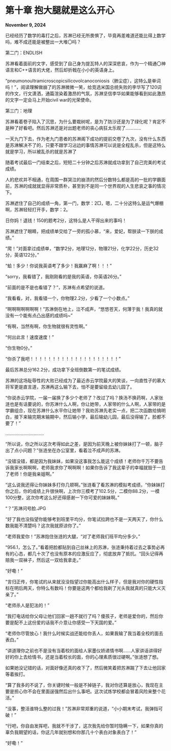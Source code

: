 # 第十章 抱大腿就是这么开心

**November 9, 2024**

已经经历了数学的毒打之后，苏淋已经无所畏惧了，毕竟再差难道还能比得上数学吗，难不成还能是被整出一大堆〇吗？

第二门：ENDLISH

苏淋看着面前的文字，感受到了自己身为提瓦特人的深深悲哀，作为一个精通〇神语言和C++语言的大佬，然后却折戟在小小的英语身上。

“pneumonoultramicroscopicsilicovolcanoconiosis（肺尘症），这特么是单词吗！”，阅读理解做崩了的苏淋微微一笑，给竞选米国总统失败的李华写了120词的作文，行文潇洒，通篇渲染着激昂的气氛，苏淋坚信李华如果能够看到如此激昂的文字一定会马上开始civil war的光荣使命。

第三门：地理

苏淋看着卷子陷入了沉思，为什么要栽树呢，是为了防沙还是为了绿化呢？肯定不是种了好看吧。然后苏淋还是对出题老师的丧心病狂太乐观了…………

一天九门下去，作为老九门患者的苏淋阁下成功的提前交卷了九次，没有什么东西是苏淋解决不了的，只要不跟学习沾边的事情苏淋可以说是全程乱杀，但是这特么就是学习，所以被乱杀的就是苏淋了

随着考试最后一门结束之后，短短二十分钟之后苏淋就成功拿到了自己完美的考试成绩。

人的悲欢并不相通，在周围一群哭泣的崩溃的然后分数特么都是高的一批的学霸面前，苏淋的成就就显得非常质朴，甚至到不是同一个世界观的人生悲哀之事的情况下。

苏淋遮住了自己的成绩一角，第一门，数学：2□，嗯，二十分这特么是运气爆棚啊，苏淋轻轻打开手，数学：2。

日你妈！退钱！150的题考2分，这特么是人干得出来的事吗！

苏淋遮住了眼睛，把成绩单交给了一旁的孤小慕，“来，爱妃，帮朕读一下朕的成绩。”

“爬！”对面拿过成绩单，“数学2分，地理12分，物理21分，化学22分，历史32分，英语122分。”

“蛤！多少！你说我英语考了多少！我赢麻了啊！！！”

“sorry，我看错了，我刚刚看的是我的英语，你英语26分。”

“前面的是不是也看错了？”，苏淋有点希望的说道。

“我看看，对，我看错一个，你物理2.2分，少看了一个小数点。”

“啊啊啊啊啊啊啊！”苏淋倒在地上，泣不成声，“悠悠苍天，何薄于我！我真的就没有一个能有点凸出感的成绩吗~”

“有啊，当然有啊，你生物就很有灵性啊。”

“何出此言！速度速度！”

“你生物0分。”

“你杀了我吧！！！！！！！！！！！！！！！！！！！！”

最后苏淋总分162.2分，成功拿下全班倒数第一的笔试成绩。

苏淋的这场耻辱性的大败已经成为了最近赤云学院最大的笑谈，一向直性子的慕大将军更是直言道，苏淋再这么输下去，怕不是要留级去幼儿园了。

“你说赤云学院，一届一届换了多少个老师了？改过了吗？换汤不换药啊，人家张涟也是有话要说的，你苏淋什么人啊，你让她带，人家带的什么人啊，人家带的是学霸组合，现在苏淋什么水平你让她带？我劝苏淋先老实一点，把二次函数给搞明白，接下来输完期末输期中，然后输小学，最后输幼儿园，最后没得输了。脸都不要了！”

…………………………

“所以说，你之所以这次考得如此之差，是因为前天晚上被你妹妹打了一顿，脑子出了点小问题？”张涟坐在办公室里，看着泣不成声的苏淋。

“没错没错，都是因为我妹妹，如果没这事我怎么能这个成绩！老师你千万不要告诉我家长啊啊啊，老师我求你了啊啊啊！如果你告诉了我这辈子的幸福就毁于一旦了老师！你是我亲姐啊。”

“这么说我还得让你妹妹多打你几顿啊。”张涟看了看苏淋的模拟考成绩，“你妹妹打你之后，你的成绩上升很快啊，上次你三模考了102.5分，二模你88.2分，一模100分整，这次你考这么好还得感谢一下你可爱的妹妹啊。”

“？”苏淋问号脸.JPG

“好了我也没指望你能够考到班里平均分，你笔试拉跨也不是一天两天了，你什么数我能不清楚吗？这次我就原谅你了。”

“老师我爱你！”苏淋抱住张涟的大腿，“对了老师我们班平均分多少。”

“956.1，怎么了。”看着把脸都贴到自己丝袜上的苏淋，张涟秉持着过去之事势必再有的心态，都几十次了也没有原本的应激反应了，彻底放弃了抵抗。“回头记得再赔我一双袜子，然后这一双给我拿走。”

“好嘞！”

“言归正传，你笔试的从来就没没指望过你能高出什么样子，但是我对你的硬性指标在明后两天，你特么有数吗！你要是这两个都给我剃了光头我就真的只能大义灭亲了。”

“老师杀人是犯法的！”

“我打电话给你父母让他们回家一趟不就行了吗？傻孩子，老师是爱你的，然后你要是配不上这份爱的话我不介意让你感受一下天国的爱。”

“老师你尽管放心！我什么时候实战还能给你丢人，如果我输了我当着全校的面去表白。”

“讲道理你之前也不是没有当着校的面给人家墨仪娇递情书啊……人家讲话讲得好好的你上去给情书，还是当着校长的面，你的心理素质很过硬啊。”张涟想了想。

如果她没记错的话，对面好像还真的收下了，然后微笑着把苏淋踹了下去让他回家等着挨打。

“算了我多的不说了，你关键时候一般是不掉链子，我对你还算是放心，我现在主要是担心你不会在里面逞强然后出什么事吧。这次试炼学校都会冒着风险来整个花活。”

“没事，整活谁特么整的过我！”苏淋非常郑重的说道，“小小期末考试，我弹指可破！”

“行吧，你自由发挥吧，我就不干涉了，这次我先给你暂时隐瞒一下，如果你真的辜负我期望的话，你这几年就别想和你那几十个表白对象表白了！”

“好嘞！”
